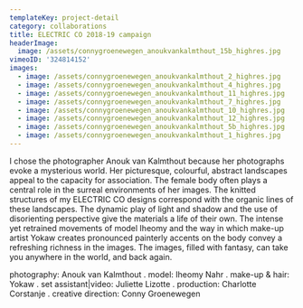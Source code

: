 ```yaml
---
templateKey: project-detail
category: collaborations
title: ELECTRIC CO 2018-19 campaign
headerImage:
  image: /assets/connygroenewegen_anoukvankalmthout_15b_highres.jpg
vimeoID: '324814152'
images:
  - image: /assets/connygroenewegen_anoukvankalmthout_2_highres.jpg
  - image: /assets/connygroenewegen_anoukvankalmthout_4_highres.jpg
  - image: /assets/connygroenewegen_anoukvankalmthout_11_highres.jpg
  - image: /assets/connygroenewegen_anoukvankalmthout_7_highres.jpg
  - image: /assets/connygroenewegen_anoukvankalmthout_10_highres.jpg
  - image: /assets/connygroenewegen_anoukvankalmthout_12_highres.jpg
  - image: /assets/connygroenewegen_anoukvankalmthout_5b_highres.jpg
  - image: /assets/connygroenewegen_anoukvankalmthout_1_highres.jpg
---
```

I chose the photographer Anouk van Kalmthout because her photographs evoke a mysterious world. Her picturesque, colourful, abstract landscapes appeal to the capacity for association. The female body often plays a central role in the surreal environments of her images. The knitted structures of my ELECTRIC CO designs correspond with the organic lines of these landscapes. The dynamic play of light and shadow and the use of disorienting perspective give the materials a life of their own. The intense yet retrained movements of model Iheomy and the way in which make-up artist Yokaw creates pronounced painterly accents on the body convey a refreshing richness in the images. The images, filled with fantasy, can take you anywhere in the world, and back again.

photography: Anouk van Kalmthout . model: Iheomy Nahr . make-up & hair: Yokaw . set assistant|video: Juliette Lizotte . production: Charlotte Corstanje . creative direction: Conny Groenewegen
